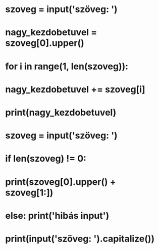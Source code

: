 # szoveg = input('szöveg: ')

# nagy_kezdobetuvel = szoveg[0].upper() 
# for i in range(1, len(szoveg)):
#     nagy_kezdobetuvel += szoveg[i]

# print(nagy_kezdobetuvel)

# szoveg = input('szöveg: ')
# if len(szoveg) != 0:
#     print(szoveg[0].upper() + szoveg[1:])
# else: print('hibás input')

# print(input('szöveg: ').capitalize())

